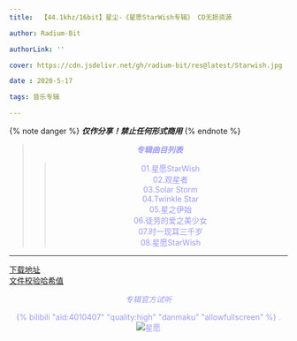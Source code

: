 ```yaml
---
title:  【44.1khz/16bit】星尘-《星愿StarWish专辑》 CD无损资源

author: Radium-Bit

authorLink: ''

cover: https://cdn.jsdelivr.net/gh/radium-bit/res@latest/Starwish.jpg

date : 2020-5-17

tags: 音乐专辑

---
```

{% note danger %}
***仅作分享！禁止任何形式商用***
{% endnote %}

<div align='center' ><font color=#9999FF >

><font color=#9999FF >***专辑曲目列表***
>><font color=#9999FF >01.星愿StarWish   
>>02.观星者  
>>03.Solar Storm  
>>04.Twinkle Star  
>>05.星之伊始  
>>06.徒劳的爱之美少女  
>>07.时一现耳三千岁  
>>08.星愿StarWish

***
</font>
<div align='left' >


[下载地址](https://radium-bit.lanzous.com/b00zaamzi)  
[文件校验哈希值](https://radium-bit.lanzous.com/icprtib)
</div>

*专辑官方试听*

{% bilibili "aid:4010407" "quality:high" "danmaku" "allowfullscreen" %}
.
![星愿](https://cdn.jsdelivr.net/gh/radium-bit/res@latest/Starwish.jpg)
